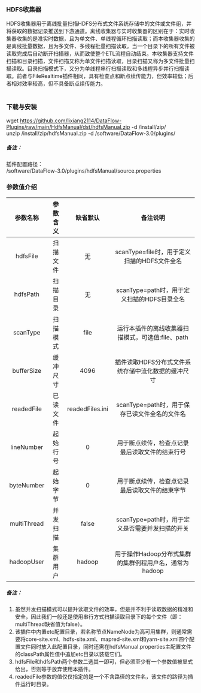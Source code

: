 ### HDFS收集器  
HDFS收集器用于离线批量扫描HDFS分布式文件系统存储中的文件或文件组，并将获取的数据记录推送到下游通道。离线收集器与实时收集器的区别在于：实时收集器收集的是准实时数据，且为单文件、单线程循环扫描读取；而本收集器收集的是离线批量数据，且为多文件、多线程批量扫描读取。当一个目录下的所有文件被读取完成后自动断开扫描器，从而致使整个ETL流程自动结束。本收集器支持文件扫描和目录扫描，文件扫描又称为单文件扫描读取，目录扫描又称为多文件批量扫描读取。目录扫描模式下，又分为单线程串行扫描读取和多线程异步并行扫描读取。前者与FileRealtime插件相同，具有检查点和断点续传能力，但效率较低；后者相对效率较高，但不具备断点续传能力。  
​      

### 下载与安装  
wget https://github.com/lixiang2114/DataFlow-Plugins/raw/main/HdfsManual/dst/hdfsManual.zip -d /install/zip/  
unzip  /install/zip/hdfsManual.zip -d /software/DataFlow-3.0/plugins/    

##### 备注：  
插件配置路径：  
/software/DataFlow-3.0/plugins/hdfsManual/source.properties  
      

### 参数值介绍  
|参数名称|参数含义|缺省默认|备注说明|
|:-----:|:-------:|:-------:|:-------:|
|hdfsFile|扫描文件|无|scanType=file时，用于定义扫描的HDFS文件全名|
|hdfsPath|扫描目录|无|scanType=path时，用于定义扫描的HDFS目录全名|
|scanType|扫描模式|file|运行本插件的离线收集器扫描模式，可选值:file、path|
|bufferSize|缓冲尺寸|4096|插件读取HDFS分布式文件系统存储中流化数据的缓冲尺寸|
|readedFile|已读文件|readedFiles.ini|scanType=path时，用于保存已读文件全名的文件名|
|lineNumber|起始行号|0|用于断点续传，检查点记录最后读取文件的结束行号|
|byteNumber|起始字节|0|用于断点续传，检查点记录最后读取文件的结束字节|
|multiThread|并发扫描|false|scanType=path时，用于定义是否需要并发扫描的开关|
|hadoopUser|集群用户|hadoop|用于操作Hadoop分布式集群的集群例程用户名，通常为hadoop|

##### 备注：  
1. 虽然并发扫描模式可以提升读取文件的效率，但是并不利于读取数据的精准和安全，因此我们一般还是使用串行方式扫描读取目录下的每个文件（即：multiThread缺省值为false）。  
2. 该插件中内置etc配置目录，若名称节点NameNode为高可用集群，则通常需要将core-site.xml、hdfs-site.xml、mapred-site.xml和yarn-site.xml四个配置文件同时放入此配置目录，同时还需在hdfsManual.properties主配置文件的classPath属性值中追加etc目录以装载它们。  
3. hdfsFile和hdfsPath两个参数二选其一即可，但必须至少有一个参数值被显式给出，否则等于放弃使用本插件。  
4. readedFile参数的值仅仅指定的是一个不含路径的文件名，该文件的路径为插件运行时目录。   